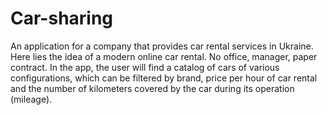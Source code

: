 # Car-sharing
An application for a company that provides car rental services in Ukraine.
Here lies the idea of a modern online car rental.
No office, manager, paper contract.
In the app, the user will find a catalog of cars of various configurations, which can be filtered by brand, price per hour of car rental and the number of kilometers covered by the car during its operation (mileage).

